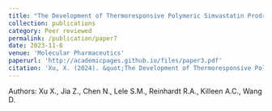```yaml
---
title: "The Development of Thermoresponsive Polymeric Simvastatin Prodrug for the Treatment of Experimental Periodontitis in Rats"
collection: publications
category: Peer reviewed
permalink: /publication/paper7
date: 2023-11-6
venue: 'Molecular Pharmaceutics'
paperurl: 'http://academicpages.github.io/files/paper3.pdf'
citation: 'Xu, X. (2024). &quot;The Development of Thermoresponsive Polymeric Simvastatin Prodrug for the Treatment of Experimental Periodontitis in Rats.&quot; <i>Mol Pharm</i>. 20(11):5631-5645.'
---
```


Authors: Xu X., Jia Z., Chen N., Lele S.M., Reinhardt R.A., Killeen A.C., Wang D.